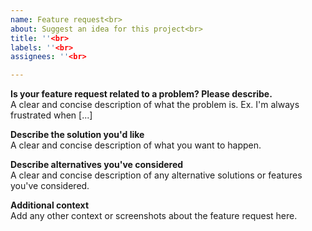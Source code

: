 ```yaml
---
name: Feature request<br>
about: Suggest an idea for this project<br>
title: ''<br>
labels: ''<br>
assignees: ''<br>

---
```


**Is your feature request related to a problem? Please describe.**<br>
A clear and concise description of what the problem is. Ex. I'm always frustrated when [...]

**Describe the solution you'd like**<br>
A clear and concise description of what you want to happen.

**Describe alternatives you've considered**<br>
A clear and concise description of any alternative solutions or features you've considered.

**Additional context**<br>
Add any other context or screenshots about the feature request here.
